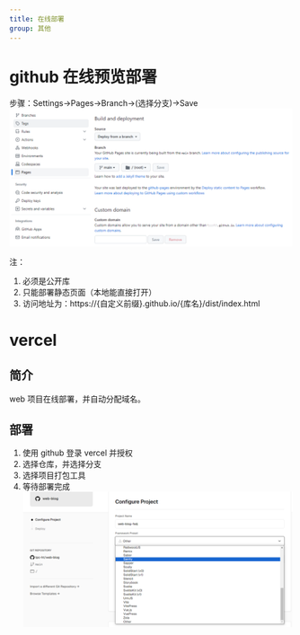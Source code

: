 ```yaml
---
title: 在线部署
group: 其他
---
```


# github 在线预览部署

步骤：Settings->Pages->Branch->(选择分支)->Save
![Alt text](./image/github-arrange.png)

注：

1. 必须是公开库
2. 只能部署静态页面（本地能直接打开）
3. 访问地址为：https://{自定义前缀}.github.io/{库名}/dist/index.html

# vercel

## 简介

web 项目在线部署，并自动分配域名。

## 部署

1. 使用 github 登录 vercel 并授权
2. 选择仓库，并选择分支
3. 选择项目打包工具
4. 等待部署完成
   ![Alt text](./image/vercel-arrange.png)
